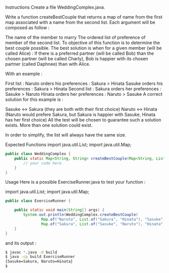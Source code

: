Instructions
Create a file WeddingComplex.java.

Write a function createBestCouple that returns a map of name from the first map associated with a name from the second list.
Each argument will be composed as follow :

The name of the member to marry
The ordered list of preference of member of the second list.
To objective of this function is to determine the best couple possible.
The best solution is when for a given member (will be called Alice) : If there is a preferred partner (will be called Bob) than the chosen partner (will be called Charly), Bob is happier with its chosen partner (called Daphnee) than with Alice.

With an example :

First list :
Naruto orders his preferences : Sakura > Hinata
Sasuke orders his preferences : Sakura > Hinata
Second list :
Sakura orders her preferences : Sasuke > Naruto
Hinata orders her preferences : Naruto > Sasuke
A correct solution for this example is :

Sasuke <-> Sakura (they are both with their first choice)
Naruto <-> Hinata (Naruto would prefere Sakura, but Sakura is happier with Sasuke, Hinata has her first choice)
All the test will be chosen to guarantee such a solution exists. More than one solution could exist.

In order to simplify, the list will always have the same size.

Expected Functions
import java.util.List;
import java.util.Map;

```java
public class WeddingComplex {
    public static Map<String, String> createBestCouple(Map<String, List<String>> first, Map<String, List<String>> second) {
        // your code here
    }
}
```
Usage
Here is a possible ExerciseRunner.java to test your function :

import java.util.List;
import java.util.Map;

```java
public class ExerciseRunner {

    public static void main(String[] args) {
        System.out.println(WeddingComplex.createBestCouple(
                Map.of("Naruto", List.of("Sakura", "Hinata"), "Sasuke", List.of("Sakura", "Hinata")),
                Map.of("Sakura", List.of("Sasuke", "Naruto"), "Hinata", List.of("Naruto", "Sasuke"))));
    }
}
```
and its output :

```bash
$ javac *.java -d build
$ java -cp build ExerciseRunner 
{Sasuke=Sakura, Naruto=Hinata}
$ 
```
